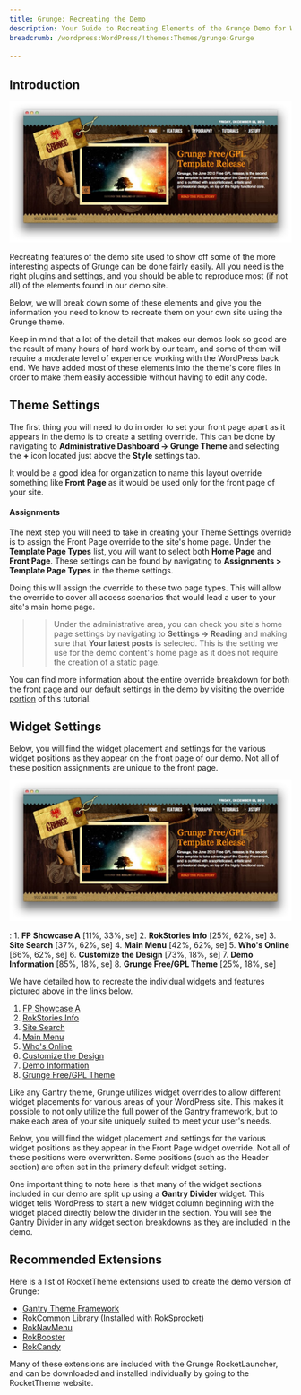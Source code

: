 ```yaml
---
title: Grunge: Recreating the Demo
description: Your Guide to Recreating Elements of the Grunge Demo for WordPress
breadcrumb: /wordpress:WordPress/!themes:Themes/grunge:Grunge

---
```


Introduction
-----

![][Grunge]

Recreating features of the demo site used to show off some of the more interesting aspects of Grunge can be done fairly easily. All you need is the right plugins and settings, and you should be able to reproduce most (if not all) of the elements found in our demo site. 

Below, we will break down some of these elements and give you the information you need to know to recreate them on your own site using the Grunge theme.

Keep in mind that a lot of the detail that makes our demos look so good are the result of many hours of hard work by our team, and some of them will require a moderate level of experience working with the WordPress back end. We have added most of these elements into the theme's core files in order to make them easily accessible without having to edit any code.

Theme Settings
-----

The first thing you will need to do in order to set your front page apart as it appears in the demo is to create a setting override. This can be done by navigating to **Administrative Dashboard -> Grunge Theme** and selecting the **+** icon located just above the **Style** settings tab. 

It would be a good idea for organization to name this layout override something like **Front Page** as it would be used only for the front page of your site.

#### Assignments

The next step you will need to take in creating your Theme Settings override is to assign the Front Page override to the site's home page. Under the **Template Page Types** list, you will want to select both **Home Page** and **Front Page**. These settings can be found by navigating to **Assignments > Template Page Types** in the theme settings.

Doing this will assign the override to these two page types. This will allow the override to cover all access scenarios that would lead a user to your site's main home page.

>> Under the administrative area, you can check you site's home page settings by navigating to **Settings -> Reading** and making sure that **Your latest posts** is selected. This is the setting we use for the demo content's home page as it does not require the creation of a static page.

You can find more information about the entire override breakdown for both the front page and our default settings in the demo by visiting the [override portion][demooverride] of this tutorial.

Widget Settings
-----

Below, you will find the widget placement and settings for the various widget positions as they appear on the front page of our demo. Not all of these position assignments are unique to the front page.

![](assets/grunge2.jpeg)

:   1. **FP Showcase A**  [11%, 33%, se]
    2. **RokStories Info**  [25%, 62%, se]
    3. **Site Search**  [37%, 62%, se]
    4. **Main Menu** [42%, 62%, se]
    5. **Who's Online** [66%, 62%, se]
    6. **Customize the Design** [73%, 18%, se]
    7. **Demo Information** [85%, 18%, se] 
    8. **Grunge Free/GPL Theme** [25%, 18%, se]

We have detailed how to recreate the individual widgets and features pictured above in the links below.

1. [FP Showcase A][widget1]
2. [RokStories Info][widget2]
3. [Site Search][widget3]
4. [Main Menu][widget4]
5. [Who's Online][widget5]
6. [Customize the Design][widget6]
7. [Demo Information][widget7]
8. [Grunge Free/GPL Theme][widget8]

Like any Gantry theme, Grunge utilizes widget overrides to allow different widget placements for various areas of your WordPress site. This makes it possible to not only utilize the full power of the Gantry framework, but to make each area of your site uniquely suited to meet your user's needs.

Below, you will find the widget placement and settings for the various widget positions as they appear in the Front Page widget override. Not all of these positions were overwritten. Some positions (such as the Header section) are often set in the primary default widget setting.

One important thing to note here is that many of the widget sections included in our demo are split up using a **Gantry Divider** widget. This widget tells WordPress to start a new widget column beginning with the widget placed directly below the divider in the section. You will see the Gantry Divider in any widget section breakdowns as they are included in the demo.

Recommended Extensions
-----

Here is a list of RocketTheme extensions used to create the demo version of Grunge:

* [Gantry Theme Framework][gantry]
* RokCommon Library (Installed with RokSprocket)
* [RokNavMenu][roknavmenu]
* [RokBooster][rokbooster]
* [RokCandy][rokcandy]

Many of these extensions are included with the Grunge RocketLauncher, and can be downloaded and installed individually by going to the RocketTheme website.

[gantry]: http://gantry.org/downloads
[Grunge]: assets/grunge2.jpeg
[Grunge2]: assets/grunge.jpg
[demooverride]: demo_override.md
[roknavmenu]: http://www.rockettheme.com/wordpress/extensions/roknavmenu
[rokbooster]: http://www.rockettheme.com/wordpress/extensions/rokbooster
[rokcandy]: http://www.rockettheme.com/wordpress/extensions/rokcandy
[widget1]: demo_module_1.md
[widget2]: demo_module_2.md
[widget3]: demo_module_3.md
[widget4]: demo_module_4.md
[widget5]: demo_module_5.md
[widget6]: demo_module_6.md
[widget7]: demo_module_7.md
[widget8]: demo_module_8.md
[widget9]: demo_module_9.md
[widget10]: demo_module_10.md
[widget11]: demo_module_11.md
[widget12]: demo_module_12.md
[widget13]: demo_module_13.md
[widget14]: demo_module_14.md
[widget15]: demo_module_15.md
[mainmenu]: assets/menu_1.jpeg
[icons]: http://fortawesome.github.io/Font-Awesome/icons/
[scroll]: assets/demo_2.jpeg